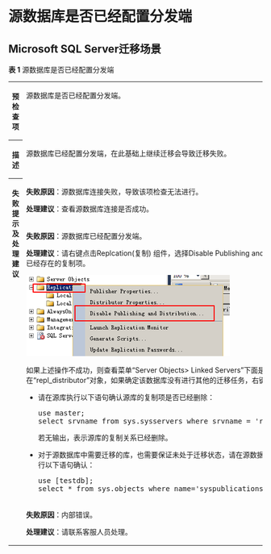 # 源数据库是否已经配置分发端<a name="drs_11_0030"></a>

## Microsoft SQL Server迁移场景<a name="section4780183710372"></a>

**表 1**  源数据库是否已经配置分发端

<a name="table1813515581682"></a>
<table><tbody><tr id="row2014511583817"><th class="firstcol" valign="top" width="11%" id="mcps1.2.3.1.1"><p id="p2147558789"><a name="p2147558789"></a><a name="p2147558789"></a><strong id="b14149105813810"><a name="b14149105813810"></a><a name="b14149105813810"></a>预检查项</strong></p>
</th>
<td class="cellrowborder" valign="top" width="89%" headers="mcps1.2.3.1.1 "><p id="p191505583810"><a name="p191505583810"></a><a name="p191505583810"></a>源数据库是否已经配置分发端。</p>
</td>
</tr>
<tr id="row131526583819"><th class="firstcol" valign="top" width="11%" id="mcps1.2.3.2.1"><p id="p515455819818"><a name="p515455819818"></a><a name="p515455819818"></a><strong id="b31555581283"><a name="b31555581283"></a><a name="b31555581283"></a>描述</strong></p>
</th>
<td class="cellrowborder" valign="top" width="89%" headers="mcps1.2.3.2.1 "><p id="p8157155816816"><a name="p8157155816816"></a><a name="p8157155816816"></a>源数据库已经配置分发端，在此基础上继续迁移会导致迁移失败。</p>
</td>
</tr>
<tr id="row0158165815820"><th class="firstcol" rowspan="3" valign="top" width="11%" id="mcps1.2.3.3.1"><p id="p416135813814"><a name="p416135813814"></a><a name="p416135813814"></a><strong id="b6162135811815"><a name="b6162135811815"></a><a name="b6162135811815"></a>失败提示及<strong id="b117671048113514"><a name="b117671048113514"></a><a name="b117671048113514"></a>处理建议</strong></strong></p>
</th>
<td class="cellrowborder" valign="top" width="89%" headers="mcps1.2.3.3.1 "><p id="p1773719266335"><a name="p1773719266335"></a><a name="p1773719266335"></a><strong id="b14174154113318"><a name="b14174154113318"></a><a name="b14174154113318"></a>失败原因</strong>：源数据库连接失败，导致该项检查无法进行。</p>
<p id="p69081924153313"><a name="p69081924153313"></a><a name="p69081924153313"></a><strong id="b1447176143710"><a name="b1447176143710"></a><a name="b1447176143710"></a>处理建议</strong>：查看源数据库连接是否成功。</p>
</td>
</tr>
<tr id="row3166458287"><td class="cellrowborder" valign="top" headers="mcps1.2.3.3.1 "><p id="p18733175733313"><a name="p18733175733313"></a><a name="p18733175733313"></a><strong id="b16632598331"><a name="b16632598331"></a><a name="b16632598331"></a>失败原因</strong>：源数据库已经配置分发端。</p>
<p id="p155771108348"><a name="p155771108348"></a><a name="p155771108348"></a><strong id="b13518168113717"><a name="b13518168113717"></a><a name="b13518168113717"></a>处理建议</strong>：请右键点击Replcation(复制) 组件，选择Disable Publishing and Distribution... 来删除已经存在的复制项。</p>
<p id="p16309919111011"><a name="p16309919111011"></a><a name="p16309919111011"></a><a name="image93091199101"></a><a name="image93091199101"></a><span><img id="image93091199101" src="figures/Replcation-48.png"></span></p>
<p id="p3412608617010"><a name="p3412608617010"></a><a name="p3412608617010"></a>如果上述操作不成功，则查看菜单<span class="menucascade" id="menucascade1286315561812"><a name="menucascade1286315561812"></a><a name="menucascade1286315561812"></a>“<span class="uicontrol" id="uicontrol58631856912"><a name="uicontrol58631856912"></a><a name="uicontrol58631856912"></a>Server Objects&gt; Linked Servers</span>”</span>下面是否存在<span class="uicontrol" id="uicontrol19549143815312"><a name="uicontrol19549143815312"></a><a name="uicontrol19549143815312"></a>“repl_distributor”</span>对象，如果确定该数据库没有进行其他的迁移任务，右键删除即可。</p>
<a name="ul11971156181918"></a><a name="ul11971156181918"></a><ul id="ul11971156181918"><li>请在源库执行以下语句确认源库的复制项是否已经删除：<pre class="codeblock" id="codeblock179511638131816"><a name="codeblock179511638131816"></a><a name="codeblock179511638131816"></a>use master; 
select srvname from sys.sysservers where srvname = 'repl_distributor';</pre>
<p id="p14376164013504"><a name="p14376164013504"></a><a name="p14376164013504"></a>若无输出，表示源库的复制关系已经删除。</p>
</li><li>对于源数据库中需要迁移的库，也需要保证未处于迁移状态，请在源数据库每个需要迁移的库执行以下语句确认：<pre class="codeblock" id="codeblock7770959115517"><a name="codeblock7770959115517"></a><a name="codeblock7770959115517"></a>use [testdb]; 
select * from sys.objects where name='syspublications';</pre>
</li></ul>
</td>
</tr>
<tr id="row3596657203220"><td class="cellrowborder" valign="top" headers="mcps1.2.3.3.1 "><p id="p11596757193210"><a name="p11596757193210"></a><a name="p11596757193210"></a><strong id="b1370220293412"><a name="b1370220293412"></a><a name="b1370220293412"></a>失败原因</strong>：内部错误。</p>
<p id="p19643268336"><a name="p19643268336"></a><a name="p19643268336"></a><strong id="b1031412203713"><a name="b1031412203713"></a><a name="b1031412203713"></a>处理建议</strong>：请联系客服人员处理。</p>
</td>
</tr>
</tbody>
</table>

